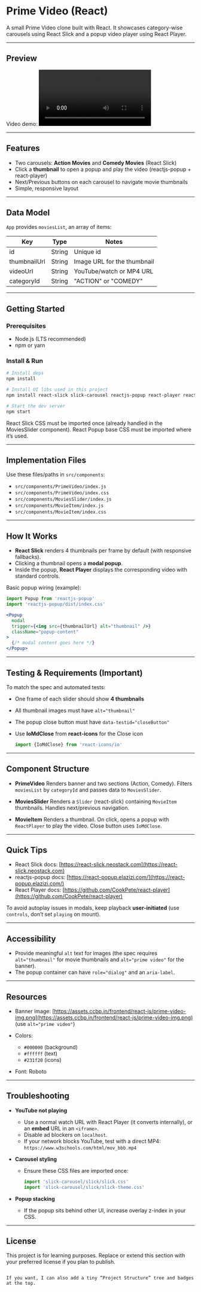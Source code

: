 
# Prime Video (React)

A small Prime Video clone built with React. It showcases category-wise carousels using React Slick and a popup video player using React Player.

---

## Preview

Video demo:
  ![IPL Dashboard Preview]( https://assets.ccbp.in/frontend/content/react-js/prime-video-output.mp4  )

---

## Features

- Two carousels: **Action Movies** and **Comedy Movies** (React Slick)
- Click a **thumbnail** to open a popup and play the video (reactjs-popup + react-player)
- Next/Previous buttons on each carousel to navigate movie thumbnails
- Simple, responsive layout

---

## Data Model

`App` provides `moviesList`, an array of items:

| Key          | Type   | Notes                          |
|--------------|--------|--------------------------------|
| id           | String | Unique id                      |
| thumbnailUrl | String | Image URL for the thumbnail    |
| videoUrl     | String | YouTube/watch or MP4 URL       |
| categoryId   | String | "ACTION" or "COMEDY"           |

---

## Getting Started

### Prerequisites
- Node.js (LTS recommended)
- npm or yarn

### Install & Run

```bash
# Install deps
npm install

# Install UI libs used in this project
npm install react-slick slick-carousel reactjs-popup react-player react-icons

# Start the dev server
npm start
````

React Slick CSS must be imported once (already handled in the MoviesSlider component).
React Popup base CSS must be imported where it’s used.

---

## Implementation Files

Use these files/paths in `src/components`:

* `src/components/PrimeVideo/index.js`
* `src/components/PrimeVideo/index.css`
* `src/components/MoviesSlider/index.js`
* `src/components/MovieItem/index.js`
* `src/components/MovieItem/index.css`

---

## How It Works

* **React Slick** renders 4 thumbnails per frame by default (with responsive fallbacks).
* Clicking a thumbnail opens a **modal popup**.
* Inside the popup, **React Player** displays the corresponding video with standard controls.

Basic popup wiring (example):

```jsx
import Popup from 'reactjs-popup'
import 'reactjs-popup/dist/index.css'

<Popup
  modal
  trigger={<img src={thumbnailUrl} alt="thumbnail" />}
  className="popup-content"
>
  {/* modal content goes here */}
</Popup>
```

---

## Testing & Requirements (Important)

To match the spec and automated tests:

* One frame of each slider should show **4 thumbnails**
* All thumbnail images must have `alt="thumbnail"`
* The popup close button must have `data-testid="closeButton"`
* Use **IoMdClose** from **react-icons** for the Close icon

  ```jsx
  import {IoMdClose} from 'react-icons/io'
  ```

---

## Component Structure

* **PrimeVideo**
  Renders banner and two sections (Action, Comedy). Filters `moviesList` by `categoryId` and passes data to `MoviesSlider`.

* **MoviesSlider**
  Renders a `Slider` (react-slick) containing `MovieItem` thumbnails. Handles next/previous navigation.

* **MovieItem**
  Renders a thumbnail. On click, opens a popup with `ReactPlayer` to play the video. Close button uses `IoMdClose`.

---

## Quick Tips

* React Slick docs: [https://react-slick.neostack.com](https://react-slick.neostack.com)
* reactjs-popup docs: [https://react-popup.elazizi.com/](https://react-popup.elazizi.com/)
* React Player docs: [https://github.com/CookPete/react-player](https://github.com/CookPete/react-player)

To avoid autoplay issues in modals, keep playback **user-initiated** (use `controls`, don’t set `playing` on mount).

---

## Accessibility

* Provide meaningful `alt` text for images (the spec requires `alt="thumbnail"` for movie thumbnails and `alt="prime video"` for the banner).
* The popup container can have `role="dialog"` and an `aria-label`.

---

## Resources

* Banner image: [https://assets.ccbp.in/frontend/react-js/prime-video-img.png](https://assets.ccbp.in/frontend/react-js/prime-video-img.png) (use `alt="prime video"`)

* Colors:

  * `#000000` (background)
  * `#ffffff` (text)
  * `#231f20` (icons)

* Font: Roboto

---

## Troubleshooting

* **YouTube not playing**

  * Use a normal watch URL with React Player (it converts internally), or an **embed** URL in an `<iframe>`.
  * Disable ad blockers on `localhost`.
  * If your network blocks YouTube, test with a direct MP4: `https://www.w3schools.com/html/mov_bbb.mp4`

* **Carousel styling**

  * Ensure these CSS files are imported once:

    ```jsx
    import 'slick-carousel/slick/slick.css'
    import 'slick-carousel/slick/slick-theme.css'
    ```

* **Popup stacking**

  * If the popup sits behind other UI, increase overlay z-index in your CSS.

---

## License

This project is for learning purposes. Replace or extend this section with your preferred license if you plan to publish.

```

If you want, I can also add a tiny “Project Structure” tree and badges at the top.
```
